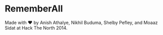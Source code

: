 RememberAll
===========

Made with &hearts; by Anish Athalye, Nikhil Buduma, Shelby Pefley, and Moaaz
Sidat at Hack The North 2014.
